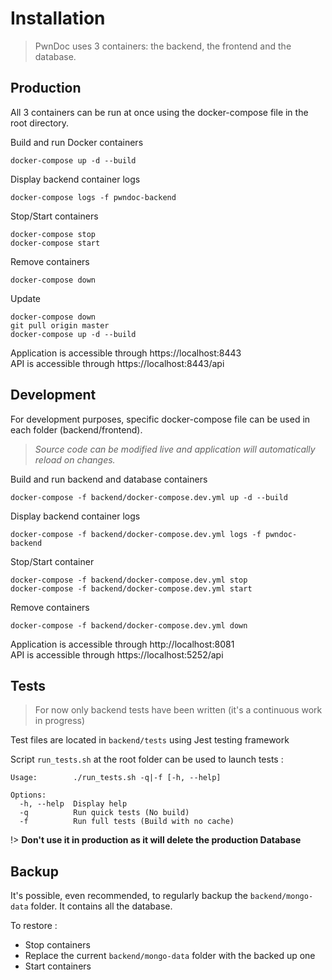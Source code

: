 # Installation

> PwnDoc uses 3 containers: the backend, the frontend and the database. 

## Production

All 3 containers can be run at once using the docker-compose file in the root directory.


Build and run Docker containers
```
docker-compose up -d --build
```

Display backend container logs
```
docker-compose logs -f pwndoc-backend
```

Stop/Start containers
```
docker-compose stop
docker-compose start
```

Remove containers
```
docker-compose down
```

Update

```
docker-compose down
git pull origin master
docker-compose up -d --build
```

Application is accessible through https://localhost:8443  
API is accessible through https://localhost:8443/api




## Development

For development purposes, specific docker-compose file can be used in each folder (backend/frontend).

> *Source code can be modified live and application will automatically reload on changes.*

Build and run backend and database containers
```
docker-compose -f backend/docker-compose.dev.yml up -d --build
```

Display backend container logs
```
docker-compose -f backend/docker-compose.dev.yml logs -f pwndoc-backend
```

Stop/Start container
```
docker-compose -f backend/docker-compose.dev.yml stop
docker-compose -f backend/docker-compose.dev.yml start
```

Remove containers
```
docker-compose -f backend/docker-compose.dev.yml down
```

Application is accessible through http://localhost:8081  
API is accessible through https://localhost:5252/api

## Tests

> For now only backend tests have been written (it's a continuous work in progress)

Test files are located in `backend/tests` using Jest testing framework

Script `run_tests.sh` at the root folder can be used to launch tests :

```
Usage:        ./run_tests.sh -q|-f [-h, --help]

Options:
  -h, --help  Display help
  -q          Run quick tests (No build)
  -f          Run full tests (Build with no cache)
```

!> **Don't use it in production as it will delete the production Database**

## Backup

It's possible, even recommended, to regularly backup the `backend/mongo-data` folder. It contains all the database.

To restore :
- Stop containers
- Replace the current `backend/mongo-data` folder with the backed up one
- Start containers
